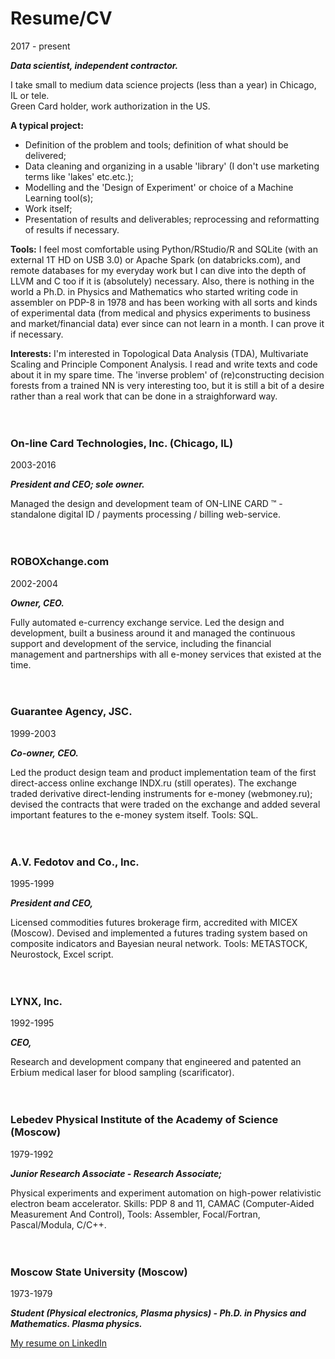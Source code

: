 # Resume/CV

2017 - present

__*Data scientist, independent contractor.*__

I take small to medium data science projects (less than a year) in Chicago, IL or tele.<br>
Green Card holder, work authorization in the US.

__A typical project:__
- Definition of the problem and tools; definition of what should be delivered;
- Data cleaning and organizing in a usable 'library' (I don't use marketing terms like 'lakes' etc.etc.);
- Modelling and the 'Design of Experiment' or choice of a Machine Learning tool(s);
- Work itself;
- Presentation of results and deliverables; reprocessing and reformatting of results if necessary.

__Tools:__ I feel most comfortable using Python/RStudio/R and SQLite (with an external 1T HD on USB 3.0) or Apache Spark (on databricks.com), and remote databases for my everyday work but I can dive into the depth of LLVM and C too if it is (absolutely) necessary. Also, there is nothing in the world a Ph.D. in Physics and Mathematics who started writing code in assembler on PDP-8 in 1978 and has been working with all sorts and kinds of experimental data (from medical and physics experiments to business and market/financial data) ever since can not learn in a month. I can prove it if necessary.<br>

__Interests:__ I'm interested in Topological Data Analysis (TDA), Multivariate Scaling and Principle Component Analysis. I read and write texts and code about it in my spare time. The 'inverse problem' of (re)constructing decision forests from a trained NN is very interesting too, but it is still a bit of a desire rather than a real work that can be done in a straighforward way.
<br><br><br>
### On-line Card Technologies, Inc. (Chicago, IL)
2003-2016

__*President and CEO; sole owner.*__

Managed the design and development team of ON-LINE CARD ™ - standalone digital ID / payments processing / billing web-service.
<br><br><br>
### ROBOXchange.com
2002-2004

__*Owner, CEO.*__

Fully automated e-currency exchange service.
Led the design and development, built a business around it and managed the continuous support and development of the service, including the financial management and partnerships with all e-money services that existed at the time.
<br><br><br>
### Guarantee Agency, JSC.
1999-2003

__*Co-owner, CEO.*__

Led the product design team and product implementation team of the first direct-access online exchange INDX.ru (still operates). The exchange traded derivative direct-lending instruments for e-money (webmoney.ru);
devised the contracts that were traded on the exchange and added several important features to the e-money system itself.
Tools: SQL.
<br><br><br>
### A.V. Fedotov and Co., Inc.
1995-1999

__*President and CEO,*__

Licensed commodities futures brokerage firm, accredited with MICEX (Moscow).
Devised and implemented a futures trading system based on composite indicators and Bayesian neural network.
Tools: METASTOCK, Neurostock, Excel script.
<br><br><br>
### LYNX, Inc.
1992-1995

__*CEO,*__

Research and development company that engineered and patented an Erbium medical laser for blood sampling (scarificator).
<br><br><br>
### Lebedev Physical Institute of the Academy of Science (Moscow)
1979-1992

__*Junior Research Associate - Research Associate;*__

Physical experiments and experiment automation on high-power relativistic electron beam accelerator.
Skills: PDP 8 and 11, CAMAC (Computer-Aided Measurement And Control),
Tools: Assembler, Focal/Fortran, Pascal/Modula, C/C++.
<br><br><br>
### Moscow State University (Moscow)
1973-1979

__*Student (Physical electronics, Plasma physics) - Ph.D. in Physics and Mathematics. Plasma physics.*__

[My resume on LinkedIn](https://www.linkedin.com/in/alexfedotov/)
